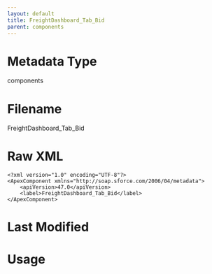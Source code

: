 ```yaml
---
layout: default
title: FreightDashboard_Tab_Bid
parent: components
---
```

# Metadata Type
components


# Filename 
FreightDashboard_Tab_Bid


# Raw XML
```
<?xml version="1.0" encoding="UTF-8"?>
<ApexComponent xmlns="http://soap.sforce.com/2006/04/metadata">
    <apiVersion>47.0</apiVersion>
    <label>FreightDashboard_Tab_Bid</label>
</ApexComponent>
```


# Last Modified


# Usage
